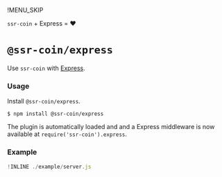 !MENU_SKIP

`ssr-coin` + Express = :heart:

# `@ssr-coin/express`

Use `ssr-coin` with [Express](https://github.com/expressjs/express).

### Usage

Install `@ssr-coin/express`.

~~~shell
$ npm install @ssr-coin/express
~~~

The plugin is automatically loaded and
and a Express middleware is now available at `require('ssr-coin').express`.

### Example

~~~js
!INLINE ./example/server.js
~~~
